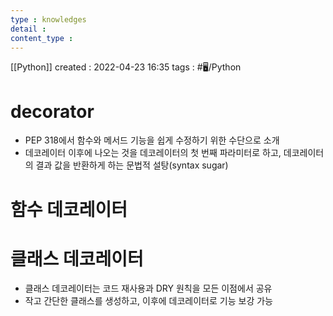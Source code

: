 ```yaml
---
type : knowledges
detail : 
content_type :
---
```


[[Python]]
created : 2022-04-23 16:35
tags : #🖥️/Python 

# decorator
- PEP 318에서 함수와 메서드 기능을 쉽게 수정하기 위한 수단으로 소개
- 데코레이터 이후에 나오는 것을 데코레이터의 첫 번째 파라미터로 하고, 데코레이터의 결과 값을 반환하게 하는 문법적 설탕(syntax sugar)

# 함수 데코레이터

# 클래스 데코레이터
- 클래스 데코레이터는 코드 재사용과  DRY 원칙을 모든 이점에서 공유
- 작고 간단한 클래스를 생성하고, 이후에 데코레이터로 기능 보강 가능
